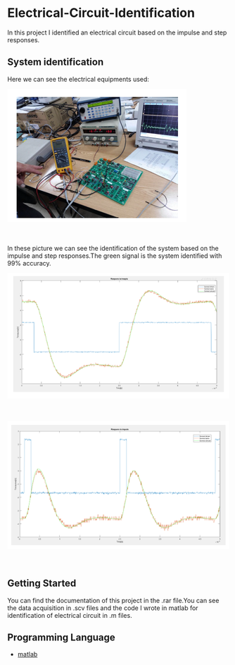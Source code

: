 # Electrical-Circuit-Identification
In this project I identified an electrical circuit based on the impulse and step responses.


## System identification

Here we can see the electrical equipments used:

![alt text](https://github.com/Piciorus-Ovidiu-Mihai/Photos/blob/master/1.PNG)<br/><br/><br/>

In these picture we can see the identification of the system based on the impulse and step responses.The green signal is the system identified with 99% accuracy. 

![alt text](https://github.com/Piciorus-Ovidiu-Mihai/Photos/blob/master/2.PNG)<br/><br/><br/>

![alt text](https://github.com/Piciorus-Ovidiu-Mihai/Photos/blob/master/3.PNG)<br/><br/><br/>

## Getting Started

You can find the documentation of this project in the .rar file.You can see the data acquisition in .scv files and the code I wrote in matlab for identification of electrical circuit in .m files.
  
## Programming Language

* [matlab](https://www.mathworks.com/products/matlab.html)

